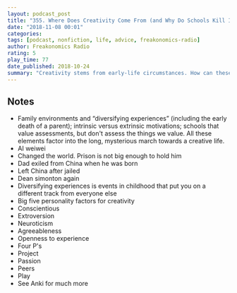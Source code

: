 ```yaml
---
layout: podcast_post
title: "355. Where Does Creativity Come From (and Why Do Schools Kill It Off)?"
date: "2018-11-08 00:01"
categories:
tags: [podcast, nonfiction, life, advice, freakonomics-radio]
author: Freakonomics Radio
rating: 5
play_time: 77
date_published: 2018-10-24
summary: "Creativity stems from early-life circumstances. How can these circumstances be replicated?"
---
```


## Notes

* Family environments and “diversifying experiences” (including the early death of a parent); intrinsic versus extrinsic motivations; schools that value assessments, but don't assess the things we value. All these elements factor into the long, mysterious march towards a creative life.
* AI weiwei
* Changed the world. Prison is not big enough to hold him
* Dad exiled from China when he was born
* Left China after jailed
* Dean simonton again
* Diversifying experiences is events in childhood that put you on a different
track from everyone else
* Big five personality factors for creativity
* Conscientious
* Extroversion
* Neuroticism
* Agreeableness
* Openness to experience
* Four P's
* Project
* Passion
* Peers
* Play
* See Anki for much more
